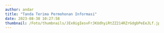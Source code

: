 ```yaml
---
author: andar
title: "Tanda Terima Permohonan Informasi"
date: 2023-08-30 10:27:58
thumbnail: /Foto/thumbnails/JEx0igIesvFrJKUdhyiRtZZ214RZrGdgbPeEeJLf.jpg
---
```

